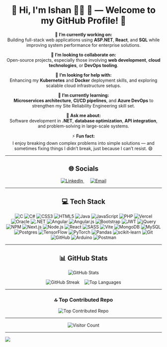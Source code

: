 <!-- 💫 Hi Section -->
<div align="center">
  <h1>💫 Hi, I'm Ishan 🧑‍💻 👋 — Welcome to my GitHub Profile! 💫</h1>
  
  <p>🔭 <strong>I’m currently working on:</strong><br/>
  Building full-stack web applications using <b>ASP.NET</b>, <b>React</b>, and <b>SQL</b> while improving system performance for enterprise solutions.</p>
  
  <p>👯 <strong>I’m looking to collaborate on:</strong><br/>
  Open-source projects, especially those involving <b>web development</b>, <b>cloud technologies</b>, or <b>DevOps tooling</b>.</p>
  
  <p>🤝 <strong>I’m looking for help with:</strong><br/>
  Enhancing my <b>Kubernetes</b> and <b>Docker</b> deployment skills, and exploring scalable cloud infrastructure setups.</p>
  
  <p>🌱 <strong>I’m currently learning:</strong><br/>
  <b>Microservices architecture</b>, <b>CI/CD pipelines</b>, and <b>Azure DevOps</b> to strengthen my Site Reliability Engineering skill set.</p>
  
  <p>💬 <strong>Ask me about:</strong><br/>
  Software development in <b>.NET</b>, <b>database optimization</b>, <b>API integration</b>, and problem-solving in large-scale systems.</p>
  
  <p>⚡ <strong>Fun fact:</strong><br/>
  I enjoy breaking down complex problems into simple solutions — and sometimes fixing things I didn’t break, just because I can’t resist. 😄</p>
</div>

<hr/>

<!-- 🌐 Socials -->
<div align="center">
  <h2>🌐 Socials</h2>
  <a href="https://www.linkedin.com/in/ishantharaka/" target="_blank">
    <img src="https://img.shields.io/badge/LinkedIn-%230077B5.svg?logo=linkedin&logoColor=white" alt="LinkedIn"/>
  </a>
  &nbsp;&nbsp;&nbsp;&nbsp;
  <a href="mailto:ishantharaka887@gmail.com">
    <img src="https://img.shields.io/badge/Email-D14836?logo=gmail&logoColor=white" alt="Email"/>
  </a>
</div>


<hr/>

<!-- 💻 Tech Stack -->
<div align="center">
  <h2>💻 Tech Stack</h2>
  <p>
    <img src="https://img.shields.io/badge/c-%2300599C.svg?style=flat&logo=c&logoColor=white" alt="C"/>
    <img src="https://img.shields.io/badge/c%23-%23239120.svg?style=flat&logo=csharp&logoColor=white" alt="C#"/>
    <img src="https://img.shields.io/badge/css3-%231572B6.svg?style=flat&logo=css3&logoColor=white" alt="CSS3"/>
    <img src="https://img.shields.io/badge/html5-%23E34F26.svg?style=flat&logo=html5&logoColor=white" alt="HTML5"/>
    <img src="https://img.shields.io/badge/java-%23ED8B00.svg?style=flat&logo=openjdk&logoColor=white" alt="Java"/>
    <img src="https://img.shields.io/badge/javascript-%23323330.svg?style=flat&logo=javascript&logoColor=%23F7DF1E" alt="JavaScript"/>
    <img src="https://img.shields.io/badge/php-%23777BB4.svg?style=flat&logo=php&logoColor=white" alt="PHP"/>
    <img src="https://img.shields.io/badge/vercel-%23000000.svg?style=flat&logo=vercel&logoColor=white" alt="Vercel"/>
    <img src="https://img.shields.io/badge/Oracle-F80000?style=flat&logo=oracle&logoColor=white" alt="Oracle"/>
    <img src="https://img.shields.io/badge/.NET-5C2D91?style=flat&logo=.net&logoColor=white" alt=".NET"/>
    <img src="https://img.shields.io/badge/angular-%23DD0031.svg?style=flat&logo=angular&logoColor=white" alt="Angular"/>
    <img src="https://img.shields.io/badge/angular.js-%23E23237.svg?style=flat&logo=angularjs&logoColor=white" alt="Angular.js"/>
    <img src="https://img.shields.io/badge/bootstrap-%238511FA.svg?style=flat&logo=bootstrap&logoColor=white" alt="Bootstrap"/>
    <img src="https://img.shields.io/badge/JWT-black?style=flat&logo=JSON%20web%20tokens" alt="JWT"/>
    <img src="https://img.shields.io/badge/jquery-%230769AD.svg?style=flat&logo=jquery&logoColor=white" alt="jQuery"/>
    <img src="https://img.shields.io/badge/NPM-%23CB3837.svg?style=flat&logo=npm&logoColor=white" alt="NPM"/>
    <img src="https://img.shields.io/badge/Next-black?style=flat&logo=next.js&logoColor=white" alt="Next.js"/>
    <img src="https://img.shields.io/badge/node.js-6DA55F?style=flat&logo=node.js&logoColor=white" alt="Node.js"/>
    <img src="https://img.shields.io/badge/react-%2320232a.svg?style=flat&logo=react&logoColor=%2361DAFB" alt="React"/>
    <img src="https://img.shields.io/badge/SASS-hotpink.svg?style=flat&logo=SASS&logoColor=white" alt="SASS"/>
    <img src="https://img.shields.io/badge/vite-%23646CFF.svg?style=flat&logo=vite&logoColor=white" alt="Vite"/>
    <img src="https://img.shields.io/badge/MongoDB-%234ea94b.svg?style=flat&logo=mongodb&logoColor=white" alt="MongoDB"/>
    <img src="https://img.shields.io/badge/mysql-4479A1.svg?style=flat&logo=mysql&logoColor=white" alt="MySQL"/>
    <img src="https://img.shields.io/badge/postgres-%23316192.svg?style=flat&logo=postgresql&logoColor=white" alt="Postgres"/>
    <img src="https://img.shields.io/badge/TensorFlow-%23FF6F00.svg?style=flat&logo=TensorFlow&logoColor=white" alt="TensorFlow"/>
    <img src="https://img.shields.io/badge/PyTorch-%23EE4C2C.svg?style=flat&logo=PyTorch&logoColor=white" alt="PyTorch"/>
    <img src="https://img.shields.io/badge/pandas-%23150458.svg?style=flat&logo=pandas&logoColor=white" alt="Pandas"/>
    <img src="https://img.shields.io/badge/scikit--learn-%23F7931E.svg?style=flat&logo=scikit-learn&logoColor=white" alt="scikit-learn"/>
    <img src="https://img.shields.io/badge/git-%23F05033.svg?style=flat&logo=git&logoColor=white" alt="Git"/>
    <img src="https://img.shields.io/badge/github-%23121011.svg?style=flat&logo=github&logoColor=white" alt="GitHub"/>
    <img src="https://img.shields.io/badge/-Arduino-00979D?style=flat&logo=Arduino&logoColor=white" alt="Arduino"/>
    <img src="https://img.shields.io/badge/Postman-FF6C37?style=flat&logo=postman&logoColor=white" alt="Postman"/>
  </p>
</div>

<hr/>

<!-- 📊 GitHub Stats -->
<div align="center">
  <h2>📊 GitHub Stats</h2>
  <img src="https://github-readme-stats.vercel.app/api?username=IshanTharaka&theme=onedark&hide_border=false&include_all_commits=true&count_private=true" alt="GitHub Stats"/><br/>
  
  <p>
    <img src="https://nirzak-streak-stats.vercel.app/?user=IshanTharaka&theme=onedark&hide_border=false" alt="GitHub Streak" style="display:inline;"/>
    &nbsp;&nbsp;
    <img src="https://github-readme-stats.vercel.app/api/top-langs/?username=IshanTharaka&theme=onedark&hide_border=false&include_all_commits=true&count_private=true&layout=compact" alt="Top Languages" style="display:inline;"/>
  </p>
</div>


<hr/>

<!-- 🔝 Top Contributed Repo -->
<div align="center">
  <h3>🔝 Top Contributed Repo</h3>
  <img src="https://github-contributor-stats.vercel.app/api?username=IshanTharaka&limit=5&theme=onedark&combine_all_yearly_contributions=true" alt="Top Contributed Repo"/>
</div>

<hr/>

<!-- Visit Count -->
<div align="center">
  <img src="https://visitcount.itsvg.in/api?id=IshanTharaka&icon=0&color=0" alt="Visitor Count"/>
</div>

---
[![](https://visitcount.itsvg.in/api?id=IshanTharaka&icon=0&color=0)](https://visitcount.itsvg.in)

